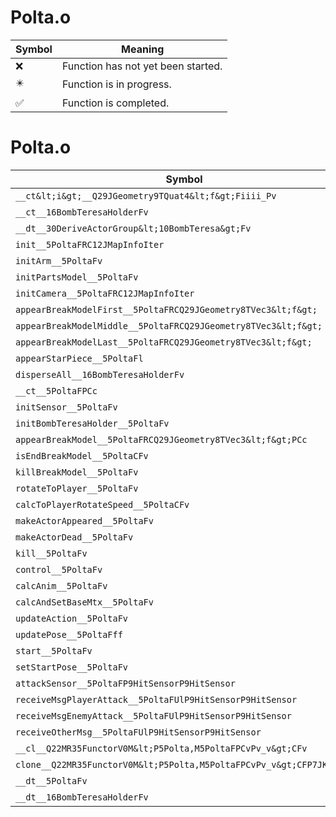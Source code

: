 # Polta.o
| Symbol | Meaning 
| ------------- | ------------- 
| :x: | Function has not yet been started. 
| :eight_pointed_black_star: | Function is in progress. 
| :white_check_mark: | Function is completed. 


# Polta.o
| Symbol | Decompiled? |
| ------------- | ------------- |
| `__ct&lt;i&gt;__Q29JGeometry9TQuat4&lt;f&gt;Fiiii_Pv` | :white_check_mark: |
| `__ct__16BombTeresaHolderFv` | :x: |
| `__dt__30DeriveActorGroup&lt;10BombTeresa&gt;Fv` | :x: |
| `init__5PoltaFRC12JMapInfoIter` | :x: |
| `initArm__5PoltaFv` | :x: |
| `initPartsModel__5PoltaFv` | :x: |
| `initCamera__5PoltaFRC12JMapInfoIter` | :x: |
| `appearBreakModelFirst__5PoltaFRCQ29JGeometry8TVec3&lt;f&gt;` | :x: |
| `appearBreakModelMiddle__5PoltaFRCQ29JGeometry8TVec3&lt;f&gt;` | :x: |
| `appearBreakModelLast__5PoltaFRCQ29JGeometry8TVec3&lt;f&gt;` | :x: |
| `appearStarPiece__5PoltaFl` | :x: |
| `disperseAll__16BombTeresaHolderFv` | :x: |
| `__ct__5PoltaFPCc` | :x: |
| `initSensor__5PoltaFv` | :x: |
| `initBombTeresaHolder__5PoltaFv` | :x: |
| `appearBreakModel__5PoltaFRCQ29JGeometry8TVec3&lt;f&gt;PCc` | :x: |
| `isEndBreakModel__5PoltaCFv` | :x: |
| `killBreakModel__5PoltaFv` | :x: |
| `rotateToPlayer__5PoltaFv` | :x: |
| `calcToPlayerRotateSpeed__5PoltaCFv` | :x: |
| `makeActorAppeared__5PoltaFv` | :x: |
| `makeActorDead__5PoltaFv` | :x: |
| `kill__5PoltaFv` | :x: |
| `control__5PoltaFv` | :x: |
| `calcAnim__5PoltaFv` | :x: |
| `calcAndSetBaseMtx__5PoltaFv` | :x: |
| `updateAction__5PoltaFv` | :x: |
| `updatePose__5PoltaFff` | :x: |
| `start__5PoltaFv` | :x: |
| `setStartPose__5PoltaFv` | :x: |
| `attackSensor__5PoltaFP9HitSensorP9HitSensor` | :x: |
| `receiveMsgPlayerAttack__5PoltaFUlP9HitSensorP9HitSensor` | :x: |
| `receiveMsgEnemyAttack__5PoltaFUlP9HitSensorP9HitSensor` | :x: |
| `receiveOtherMsg__5PoltaFUlP9HitSensorP9HitSensor` | :x: |
| `__cl__Q22MR35FunctorV0M&lt;P5Polta,M5PoltaFPCvPv_v&gt;CFv` | :x: |
| `clone__Q22MR35FunctorV0M&lt;P5Polta,M5PoltaFPCvPv_v&gt;CFP7JKRHeap` | :x: |
| `__dt__5PoltaFv` | :x: |
| `__dt__16BombTeresaHolderFv` | :x: |
